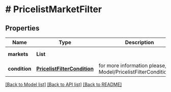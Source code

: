 # # PricelistMarketFilter


## Properties 


Name | Type | Description | Notes
------------ | ------------- | ------------- | -------------
**markets**| **List<String>** |   | [optional] [default to new ArrayList<>()]
**condition**| [**PricelistFilterCondition**](PricelistFilterCondition.md) |  for more information please, see Model/PricelistFilterCondition.php  | [optional] [default to PricelistFilterCondition.IN]


[[Back to Model list]](../../README.md#models) [[Back to API list]](../../README.md#endpoints) [[Back to README]](../../README.md)

